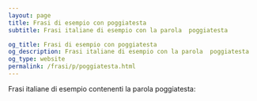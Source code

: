 ```yaml
---
layout: page
title: Frasi di esempio con poggiatesta 
subtitle: Frasi italiane di esempio con la parola  poggiatesta

og_title: Frasi di esempio con poggiatesta 
og_description: Frasi italiane di esempio con la parola  poggiatesta
og_type: website
permalink: /frasi/p/poggiatesta.html
---
```


Frasi italiane di esempio contenenti la parola poggiatesta:


